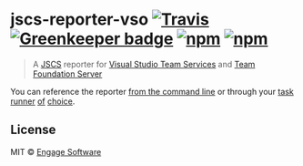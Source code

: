 # jscs-reporter-vso [![Travis](https://img.shields.io/travis/EngageSoftware/jscs-reporter-vso.svg)](https://travis-ci.org/EngageSoftware/jscs-reporter-vso) [![Greenkeeper badge](https://badges.greenkeeper.io/EngageSoftware/jscs-reporter-vso.svg)](https://greenkeeper.io/) [![npm](https://img.shields.io/npm/v/jscs-reporter-vso.svg)](https://www.npmjs.com/package/jscs-reporter-vso) [![npm](https://img.shields.io/npm/l/jscs-reporter-vso.svg)](/license)

> A [JSCS](http://jscs.info/) reporter for [Visual Studio Team Services](https://www.visualstudio.com/products/visual-studio-team-services-vs) and [Team Foundation Server](https://www.visualstudio.com/products/tfs-overview-vs)


You can reference the reporter [from the command line](http://jscs.info/overview#-reporter-r)
or through your [task](https://github.com/jscs-dev/gulp-jscs/) [runner](https://github.com/jscs-dev/grunt-jscs/) [of](https://github.com/kellyselden/broccoli-jscs) [choice](https://github.com/unindented/jscs-loader).


## License

MIT © [Engage Software](http://engagesoftware.com)
